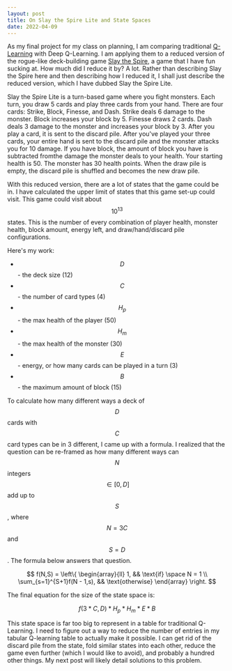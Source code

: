 ```yaml
---
layout: post
title: On Slay the Spire Lite and State Spaces
date: 2022-04-09
---
```


As my final project for my class on planning, I am comparing traditional [Q-Learning](https://en.wikipedia.org/wiki/Q-learning) with Deep Q-Learning. I am applying them to a reduced version of the rogue-like deck-building game [Slay the Spire](https://store.steampowered.com/app/646570/Slay_the_Spire/), a game that I have fun sucking at. How much did I reduce it by? A lot. Rather than describing Slay the Spire here and then describing how I reduced it, I shall just describe the reduced version, which I have dubbed Slay the Spire Lite.

Slay the Spire Lite is a turn-based game where you fight monsters. Each turn, you draw 5 cards and play three cards from your hand. There are four cards: Strike, Block, Finesse, and Dash. Strike deals 6 damage to the monster. Block increases your block by 5. Finesse draws 2 cards. Dash deals 3 damage to the monster and increases your block by 3. After you play a card, it is sent to the discard pile. After you've played your three cards, your entire hand is sent to the discard pile and the monster attacks you for 10 damage. If you have block, the amount of block you have is subtracted fromthe damage the monster deals to your health. Your starting health is 50. The monster has 30 health points. When the draw pile is empty, the discard pile is shuffled and becomes the new draw pile.

With this reduced version, there are a lot of states that the game could be in. I have calculated the upper limit of states that this game set-up could visit. This game could visit about $$10^{13}$$ states. This is the number of every combination of player health, monster health, block amount, energy left, and draw/hand/discard pile configurations.  

Here's my work:

- $$D$$ - the deck size (12)
- $$C$$ - the number of card types (4) 
- $$H_p$$ - the max health of the player (50)
- $$H_m$$ - the max health of the monster (30)
- $$E$$ - energy, or how many cards can be played in a turn (3)
- $$B$$ - the maximum amount of block (15) 

To calculate how many different ways a deck of $$D$$ cards with $$C$$ card types can be in 3 different, I came up with a formula. I realized that the question can be re-framed as how many different ways can $$N$$ integers $$\in [0, D]$$ add up to $$S$$, where $$N = 3C$$ and $$S = D$$. The formula below answers that question. 

$$
f(N,S) = 
\left\{ 
  \begin{array}{ll} 
    1, && \text{if} \space N = 1 \\ 
    \sum_{s=1}^{S+1}f(N - 1,s), && \text{otherwise} 
  \end{array} 
\right.
$$

The final equation for the size of the state space is:

$$f(3*C,D) * H_p * H_m * E * B$$

This state space is far too big to represent in a table for traditional Q-Learning. I need to figure out a way to reduce the number of entries in my tabular Q-learning table to actually make it possible. I can get rid of the discard pile from the state, fold similar states into each other, reduce the game even further (which I would like to avoid), and probably a hundred other things. My next post will likely detail solutions to this problem.  

